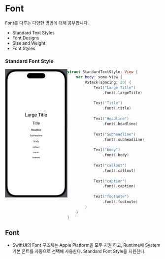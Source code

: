 
# Font

Font를 다루는 다양한 방법에 대해 공부합니다.
- Standard Text Styles 
- Font Designs
- Size and Weight
- Font Styles

### Standard Font Style

<img align = left src = "../assets/standard.font.style.png" width=40% height=40%>

```swift
struct StandardTextStyle: View {
    var body: some View {
        VStack(spacing: 20) {
            Text("Large Title")
                .font(.largeTitle)
              
            Text("Title")
                .font(.title)
              
            Text("Headline")
                .font(.headline)
              
            Text("Subheadline")
                .font(.subheadline)
              
            Text("body")
                .font(.body)
              
            Text("callout")
                .font(.callout)
              
            Text("caption")
                .font(.caption)
              
            Text("footnote")
                .font(.footnote)
        }
    }
}
```

## Font
- SwiftUI의 Font 구조체는 Apple Platform을 모두 지원 하고, Runtime에 System 기본 폰트를 자동으로 선택해 사용한다. Standard Font Style을 지원한다.
